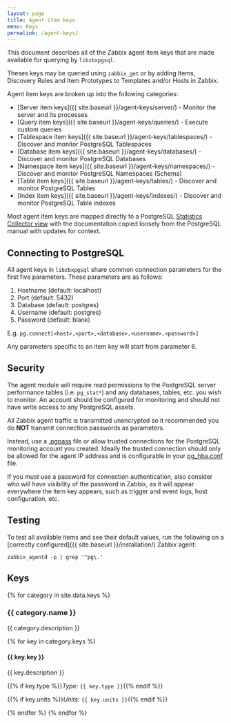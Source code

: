 ```yaml
---
layout: page
title: Agent item keys
menu: Keys
permalink: /agent-keys/
---
```


This document describes all of the Zabbix agent item keys that are made
available for querying by `libzbxpgsql`.

Theses keys may be queried using `zabbix_get` or by adding Items, Discovery
Rules and Item Prototypes to Templates and/or Hosts in Zabbix.

Agent item keys are broken up into the following categories:

* [Server item keys]({{ site.baseurl }}/agent-keys/server/) - Monitor the
  server and its processes
* [Query item keys]({{ site.baseurl }}/agent-keys/queries/) - Execute custom
  queries
* [Tablespace item keys]({{ site.baseurl }}/agent-keys/tablespaces/) - Discover and
  monitor PostgreSQL Tablespaces
* [Database item keys]({{ site.baseurl }}/agent-keys/databases/) - Discover and
  monitor PostgreSQL Databases
* [Namespace item keys]({{ site.baseurl }}/agent-keys/namespaces/) - Discover and
  monitor PostgreSQL Namespaces (Schema)
* [Table item keys]({{ site.baseurl }}/agent-keys/tables/) - Discover and
  monitor PostgreSQL Tables
* [Index item keys]({{ site.baseurl }}/agent-keys/indexes/) - Discover and
  monitor PostgreSQL Table indexes

Most agent item keys are mapped directly to a PostgreSQL
[Statistics Collector view](http://www.postgresql.org/docs/9.4/static/monitoring-stats.html)
with the documentation copied loosely from the PostgreSQL manual with updates
for context.


## Connecting to PostgreSQL

All agent keys in `libzbxpgsql` share common connection parameters for the
first five parameters. These parameters are as follows:

1. Hostname     (default: localhost)
2. Port         (default: 5432)
3. Database     (default: postgres)
4. Username     (default: postgres)
5. Password     (default: blank)

E.g. `pg.connect[<host>,<port>,<database>,<username>,<password>]`

Any parameters specific to an item key will start from parameter 6.


## Security

The agent module will require read permissions to the PostgreSQL server
performance tables (i.e. `pg_stat*`) and any databases, tables, etc. you wish
to monitor. An account should be configured for monitoring and should not have
write access to any PostgreSQL assets.

All Zabbix agent traffic is transmitted unencrypted so it recommended you do
__NOT__ transmit connection passwords as parameters. 

Instead, use a [.pgpass](http://www.postgresql.org/docs/9.4/static/libpq-pgpass.html)
file or allow trusted connections for the PostgreSQL monitoring account you
created. Ideally the trusted connection should only be allowed for the agent IP
address and is configurable in your [pg_hba.conf](http://www.postgresql.org/docs/9.4/static/auth-pg-hba-conf.html)
file.

If you *must* use a password for connection authentication, also consider who
will have visibility of the password in Zabbix, as it will appear everywhere
the item key appears, such as trigger and event logs, host configuration, etc.


## Testing

To test all available items and see their default values, run the following on
a [correctly configured]({{ site.baseurl }}/installation/) Zabbix agent:

    zabbix_agentd -p | grep '^pg\.'

## Keys

{% for category in site.data.keys %}
### {{ category.name }}
{{ category.description }}

{% for key in category.keys %}
#### {{ key.key }}
{{ key.description }}

{{% if key.type %}}*Type:* `{{ key.type }}`{{% endif %}}

{{% if key.units %}}*Units:* `{{ key.units }}`{{% endif %}}

{% endfor %}
{% endfor %}
